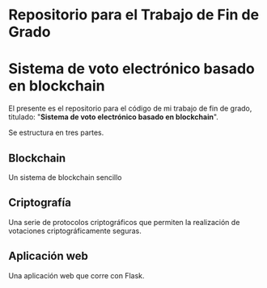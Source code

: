 # Repositorio para el Trabajo de Fin de Grado

# Sistema de voto electrónico basado en blockchain

El presente es el repositorio para el código de mi trabajo de fin de grado, titulado: "**Sistema de voto electrónico basado en blockchain**".

Se estructura en tres partes.

## Blockchain
Un sistema de blockchain sencillo

## Criptografía
Una serie de protocolos criptográficos que permiten la realización de votaciones criptográficamente seguras.

## Aplicación web
Una aplicación web que corre con Flask.

